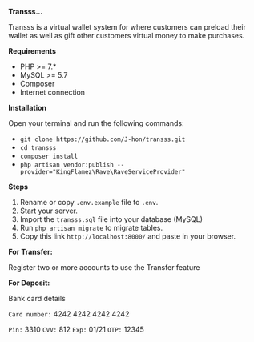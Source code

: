 <b>Transss...</b>

Transss is a virtual wallet system for where customers can preload their 
wallet as well as gift other customers virtual money to make 
purchases.

<b>Requirements</b>

- PHP >= 7.*
- MySQL >= 5.7
- Composer
- Internet connection

<b>Installation</b>

Open your terminal and run the following commands:

- `git clone https://github.com/J-hon/transss.git`
- `cd transss`
- `composer install`
- `php artisan vendor:publish --provider="KingFlamez\Rave\RaveServiceProvider"
`

<b>Steps</b>
1. Rename or copy `.env.example` file to `.env`.
2. Start your server.
3. Import the `transss.sql` file into your database (MySQL)
4. Run `php artisan migrate` to migrate tables.
5. Copy this link `http://localhost:8000/` and paste in your browser.

<b>For Transfer:</b>

Register two or more accounts to use the Transfer feature

<b>For Deposit:</b>

Bank card details 

`Card number:` 4242 4242 4242 4242 

`Pin:` 3310 `CVV:` 812 `Exp:` 01/21 `OTP:` 12345 
